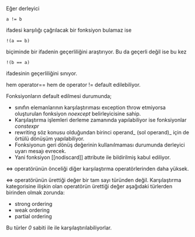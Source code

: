 Eğer derleyici 
```
a != b
```
 
ifadesi karşılığı çağrılacak bir fonksiyon bulamaz ise

```
!(a == b)
```

biçiminde bir ifadenin geçerliliğini araştırıyor. Bu da geçerli değil ise bu kez

```
!(b == a) 
```

ifadesinin geçerliliğini sınıyor.

hem operator== hem de operator != default edilebiliyor.

Fonksiyonların default edilmesi durumunda;

* sınıfın elemanlarının karşılaştırıması exception throw etmiyorsa oluşturulan fonksiyon _noexcept_ belirleyicisine sahip.
* Karşılaştırma işlemleri derleme zamanında yapılabiliyor ise fonksiyonlar _constexpr_
* rewriting söz konusu olduğundan birinci operand_ (sol operand)_ için de örtülü dönüşüm yapılabiliyor.
* Fonksiyonun geri dönüş değerinin kullanılmaması durumunda derleyici uyarı mesajı evrecek.
* Yani fonksiyon [[nodiscard]] attribute ile bildirilmiş kabul ediliyor.

<=> operatörünün önceliği diğer karşılaştırma operatörlerinden daha yüksek.

<=> operatörünün ürettiği değer bir tam sayı türünden değil.
Karşılaştırma kategorisine ilişkin olan operatörün ürettiği değer aşağıdaki türlerden birinden olmak zorunda:
* strong ordering
* weak ordering
* partial ordering

Bu türler _0_ sabiti ile ile karşılaştırılabiliyorlar.
